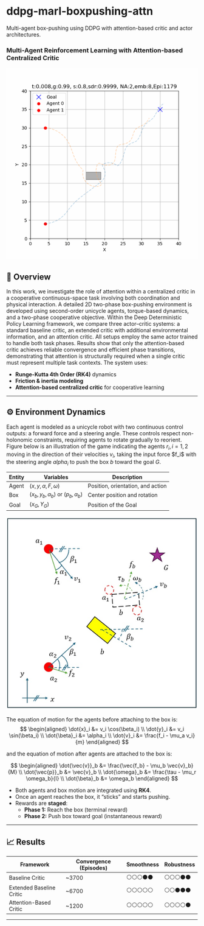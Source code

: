 # ddpg-marl-boxpushing-attn
Multi-agent box-pushing using DDPG with attention-based critic and actor architectures.

### Multi-Agent Reinforcement Learning with Attention-based Centralized Critic

![Box Pushing Animation](Docs/Animation_Attention_network.gif)


## 🚀 Overview
In this work, we investigate the role of attention within a centralized critic in a cooperative continuous-space task involving both coordination and physical interaction.
A detailed 2D two-phase box-pushing environment is developed using second-order unicycle agents, torque-based dynamics, and a two-phase cooperative objective.
Within the Deep Deterministic Policy Learning framework, we compare three actor–critic systems: a standard baseline critic, an extended critic with additional environmental information, and an attention critic.
All setups employ the same actor trained to handle both task phases.
Results show that only the attention-based critic achieves reliable convergence and efficient phase transitions, demonstrating that attention is structurally required when a single critic must represent multiple task contexts.
The system uses:
- **Runge-Kutta 4th Order (RK4)** dynamics
- **Friction & inertia modeling**
- **Attention-based centralized critic** for cooperative learning
---
## ⚙️ Environment Dynamics
Each agent is modeled as a unicycle robot with two continuous control outputs: a forward force and a steering angle. These controls respect non-holonomic constraints, requiring agents to rotate gradually to reorient. Figure below is an illustration of the game indicating the agents $r_i, i=1,2$ moving in the direction of their velocities $v_i$, taking the input force  $f_i\$ with the steering angle $alpha_i$ to push the box $b$ toward the goal $G$. 


| Entity | Variables | Description |
|--------|------------|--------------|
| Agent | ($x, y, \alpha, F, ω$) | Position, orientation, and action |
| Box | ($x_b, y_b, \alpha_b$) or ($p_b,\alpha_b$)| Center position and rotation |
| Goal | ($x_G, Y_G$) | Position of the Goal |

![Box game_image](Docs/box_game.jpg)

The equation of motion for the agents before attaching to the box is:
$$
\begin{aligned}
\dot{x}_i &= v_i \cos(\beta_i) \\
\dot{y}_i &= v_i \sin(\beta_i) \\
\dot{\beta}_i &= \alpha_i \\
\dot{v}_i &= \frac{f_i - \mu_a v_i}{m}
\end{aligned}
$$

and the equation of motion after agents are attached to the box is:

$$
\begin{aligned}
\dot{\vec{v}}_b &= \frac{\vec{f_b} - \mu_b \vec{v}_b}{M} \\
\dot{\vec{p}}_b &= \vec{v}_b \\
\dot{\omega}_b &= \frac{\tau - \mu_r \omega_b}{I} \\
\dot{\beta}_b &= \omega_b
\end{aligned}
$$
- Both agents and box motion are integrated using **RK4**.
- Once an agent reaches the box, it “sticks” and starts pushing.
- Rewards are **staged**:
  - **Phase 1:** Reach the box (terminal reward)
  - **Phase 2:** Push box toward goal (instantaneous reward)

---
## 📈 Results

| Framework | Convergence (Episodes) | Smoothness | Robustness |
|------------|------------------------|-------------|-------------|
| Baseline Critic | ~3700 | ⚪⚪⚪⚫⚫ | ⚪⚪⚪⚫⚫ |
| Extended Baseline Critic | ~6700 | ⚪⚪⚪⚪⚪ | ⚪⚪⚫⚫⚫ |
| Attention-Based Critic | ~1200 | ⚪⚪⚪⚪⚪ | ⚪⚪⚪⚪⚫ |

---
